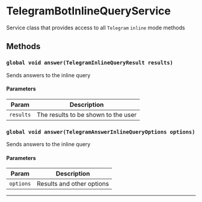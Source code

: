 # TelegramBotInlineQueryService

Service class that provides access to all `Telegram` `inline` mode methods

## Methods

### `global void answer(TelegramInlineQueryResult results)`

Sends answers to the inline query

#### Parameters

| Param     | Description                         |
| --------- | ----------------------------------- |
| `results` | The results to be shown to the user |

### `global void answer(TelegramAnswerInlineQueryOptions options)`

Sends answers to the inline query

#### Parameters

| Param     | Description               |
| --------- | ------------------------- |
| `options` | Results and other options |

---
